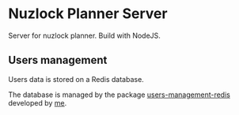 # Nuzlock Planner Server

Server for nuzlock planner. Build with NodeJS.

## Users management

Users data is stored on a Redis database.

The database is managed by the package [users-management-redis](https://github.com/Guillem96/user-management-redis) developed by [me]("https://github.com/Guillem96").
